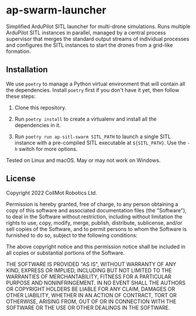 ap-swarm-launcher
=================

Simplified ArduPilot SITL launcher for multi-drone simulations. Runs multiple
ArduPilot SITL instances in parallel, managed by a central process supervisor
that merges the standard output streams of individual processes and configures
the SITL instances to start the drones from a grid-like formation.

Installation
------------

We use `poetry` to manage a Python virtual environment that will contain all
the dependencies. Install `poetry` first if you don't have it yet, then follow
these steps:

1. Clone this repository.

2. Run `poetry install` to create a virtualenv and install all the dependencies
   in it.

3. Run `poetry run ap-sitl-swarm SITL_PATH` to launch a single SITL instance
   with a pre-compiled SITL executable at `${SITL_PATH}`. Use the `-h` switch
   for more options.

Tested on Linux and macOS. May or may not work on Windows.

License
-------

Copyright 2022 CollMot Robotics Ltd.

Permission is hereby granted, free of charge, to any person obtaining a copy of
this software and associated documentation files (the "Software"), to deal in
the Software without restriction, including without limitation the rights to
use, copy, modify, merge, publish, distribute, sublicense, and/or sell copies
of the Software, and to permit persons to whom the Software is furnished to do
so, subject to the following conditions:

The above copyright notice and this permission notice shall be included in all
copies or substantial portions of the Software.

THE SOFTWARE IS PROVIDED "AS IS", WITHOUT WARRANTY OF ANY KIND, EXPRESS OR
IMPLIED, INCLUDING BUT NOT LIMITED TO THE WARRANTIES OF MERCHANTABILITY,
FITNESS FOR A PARTICULAR PURPOSE AND NONINFRINGEMENT. IN NO EVENT SHALL THE
AUTHORS OR COPYRIGHT HOLDERS BE LIABLE FOR ANY CLAIM, DAMAGES OR OTHER
LIABILITY, WHETHER IN AN ACTION OF CONTRACT, TORT OR OTHERWISE, ARISING FROM,
OUT OF OR IN CONNECTION WITH THE SOFTWARE OR THE USE OR OTHER DEALINGS IN THE
SOFTWARE.
